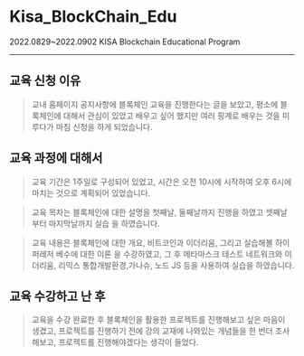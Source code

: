 # Kisa_BlockChain_Edu
2022.0829~2022.0902 KISA Blockchain Educational Program

------------------------------------------------------------------------------------------------
## 교육 신청 이유
> 교내 홈페이지 공지사항에 블록체인 교육을 진행한다는 글을 보았고, 평소에 블록체인에 대해서 관심이
있었고 배우고 싶어 했지만 여러 핑계로 배우는 것을 미루다가 마침 신청을 하게 되었습니다.

## 교육 과정에 대해서
> 교육 기간은 1주일로 구성되어 있었고, 시간은 오전 10시에 시작하여 오후 6시에 마치는 것으로 계획되어
있었습니다.

> 교육 목차는 블록체인에 대한 설명을 첫째날, 둘째날까지 진행을 하였고 셋째날부터 마지막날까지 실습
을 하였습니다.

> 교육 내용은 블록체인에 대한 개요, 비트코인과 이더리움, 그리고 실습해볼 하이퍼레저 베수에 대한 이론
을 수강하였고, 그 후 메타마스크 테스트 네트워크와 이더리움, 리믹스 통합개발환경,가나슈, 노드 JS 등을
사용하여 실습을 하였습니다.

## 교육 수강하고 난 후
> 교육을 수강 완료한 후 블록체인을 활용한 프로젝트를 진행해보고 싶은 마음이 생겼고, 프로젝트를 진행하기
전에 강의 교재에 나와있는 개념들을 한 번더 조사해보고, 프로젝트를 진행해야겠다는 생각이 들었다.
